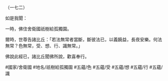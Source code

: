 （一七二）

如是我聞：

一時，佛住舍衛國祇樹給孤獨園。

爾時，世尊告諸比丘：「若法無常者當斷，斷彼法已，以義饒益，長夜安樂。何法無常？色無常，受、想、行、識無常。」

佛說此經已，諸比丘聞佛所說，歡喜奉行。

#國家/舍衛國
#地名/祇樹給孤獨園
#五蘊/色
#五蘊/受
#五蘊/想
#五蘊/行
#五蘊/識
